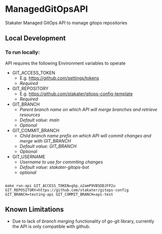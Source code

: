 #  ManagedGitOpsAPI

Stakater Managed GitOps API to manage gitops repositories
  
##  Local Development

### **To run locally:**

API requires the following Environment variables to operate

- GIT_ACCESS_TOKEN
	- E.g. https://github.com/settings/tokens
	- *Required*
- GIT_REPOSITORY
	- E.g. https://github.com/stakater/gitops-config-template 
	- *Required*
- GIT_BRANCH
	- *Parent branch name on which API will merge branches and retrieve resources*
	- *Default value: main*
	- *Optional*
- GIT_COMMIT_BRANCH
	- *Child branch name prefix on which API will commit changes and merge with GIT_BRANCH*
	-  *Default value: GIT_BRANCH*
	- *Optional*
- GIT_USERNAME
	- *Username to use for commiting changes*
	- *Default value: stakater-gitops-bot*
	- *optional*
  

```terminal

make run-api GIT_ACCESS_TOKEN=ghp_o2amP9VB5DDJFP2u GIT_REPOSITORY=https://github.com/stakater/gitops-config GIT_BRANCH=testing-api GIT_COMMIT_BRANCH=api-test

```

##  Known Limitations

- Due to lack of  *branch merging* functionality of go-git library, currently the API is only compatible with github. 
